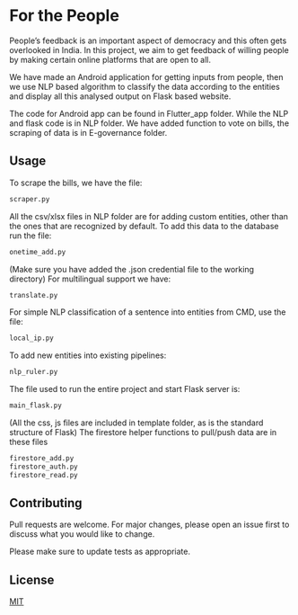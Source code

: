 # For the People

People’s feedback is an important aspect of democracy and this often gets overlooked in India. In this project, we aim to get feedback of willing people by making certain online platforms that are open to all. 


We have made an Android application for getting inputs from people, then we use NLP based algorithm to classify the data according to the entities and display all this analysed output on Flask based website.

The code for Android app can be found in Flutter_app folder. While the NLP and flask code is in NLP folder. We have added function to vote on bills, the scraping of data is in E-governance folder.

## Usage

To scrape the bills, we have the file:

```bash
scraper.py
```
All the csv/xlsx files in NLP folder are for adding custom entities, other than the ones that are recognized by default. To add this data to the database run the file:
```bash
onetime_add.py
```
(Make sure you have added the .json credential file to the working directory)
For multilingual support we have:
 ```bash
translate.py
```
For simple NLP classification of a sentence into entities from CMD, use the file:
 ```bash
local_ip.py
```
To add new entities into existing pipelines:
 ```bash
nlp_ruler.py
```
The file used to run the entire project and start Flask server is:
 ```bash
main_flask.py
```
(All the css, js files are included in template folder, as is the standard structure of Flask)
The firestore helper functions to pull/push data are in these files
 ```bash
firestore_add.py
firestore_auth.py
firestore_read.py
```




## Contributing
Pull requests are welcome. For major changes, please open an issue first to discuss what you would like to change.

Please make sure to update tests as appropriate.

## License
[MIT](https://choosealicense.com/licenses/mit/)
